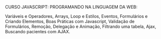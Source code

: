 CURSO JAVASCRIPT: PROGRAMANDO NA LINGUAGEM DA WEB:


Variáveis e Operadores,
Arrays, Loop e Estilos,
Eventos, Formulários e Criando Elementos,
Boas Práticas com Javascript,
Validação de Formulários,
Remoção, Delegação e Animação,
Filtrando uma tabela,
Ajax,
Buscando pacientes com AJAX.


